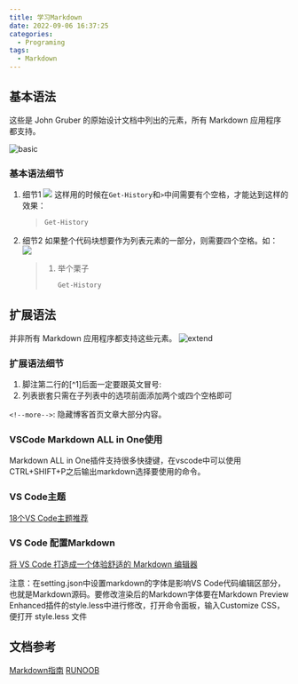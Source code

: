 ```yaml
---
title: 学习Markdown
date: 2022-09-06 16:37:25
categories:
  - Programing
tags:
  - Markdown
---
```


## 基本语法
这些是 John Gruber 的原始设计文档中列出的元素，所有 Markdown 应用程序都支持。

<!--more-->

![basic](https://img-blog.csdnimg.cn/2021080722171071.png)

### 基本语法细节
1. 细节1
    ![](https://i.postimg.cc/hvnhM3k2/1.jpg)
    这样用的时候在`Get-History`和`>`中间需要有个空格，才能达到这样的效果：
    >```python
    > Get-History
    >```

2. 细节2
    如果整个代码块想要作为列表元素的一部分，则需要四个空格。如：
    ![](https://i.postimg.cc/yxTxGyBs/2.jpg)
    > 1. 举个栗子
    >    ```python
    >    Get-History
    >    ```


## 扩展语法
并非所有 Markdown 应用程序都支持这些元素。
![extend](https://img-blog.csdnimg.cn/20210807221747578.png)



### 扩展语法细节
1. 脚注第二行的[^1]后面一定要跟英文冒号: 
2. 列表嵌套只需在子列表中的选项前面添加两个或四个空格即可

`<!--more-->`: 隐藏博客首页文章大部分内容。



### VSCode Markdown ALL in One使用

Markdown ALL in One插件支持很多快捷键，在vscode中可以使用CTRL+SHIFT+P之后输出markdown选择要使用的命令。


### VS Code主题

[18个VS Code主题推荐](https://cloud.tencent.com/developer/article/2122340)



### VS Code 配置Markdown

[将 VS Code 打造成一个体验舒适的 Markdown 编辑器](https://blog.cxplay.org/works/vscode-to-markdown-editor/)

注意：在setting.json中设置markdown的字体是影响VS Code代码编辑区部分，也就是Markdown源码。要修改渲染后的Markdown字体要在Markdown Preview Enhanced插件的style.less中进行修改，打开命令面板，输入Customize CSS，便打开 style.less 文件

## 文档参考
[Markdown指南](https://www.markdown.xyz/)
[RUNOOB](https://www.runoob.com/markdown/md-tutorial.html)